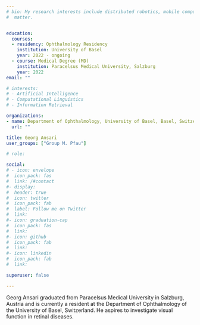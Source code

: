 ```yaml
---
# bio: My research interests include distributed robotics, mobile computing and programmable
#  matter.


education:
  courses:
  - residency: Ophthalmology Residency
    institution: University of Basel
    year: 2022 - ongoing
  - course: Medical Degree (MD)
    institution: Paracelsus Medical University, Salzburg
    year: 2022
email: ""

# interests:
# - Artificial Intelligence
# - Computational Linguistics
# - Information Retrieval

organizations:
- name: Department of Ophthalmology, University of Basel, Basel, Switzerland
  url: ""

title: Georg Ansari
user_groups: ["Group M. Pfau"]

# role: 

social:
# - icon: envelope
#  icon_pack: fas
#  link: /#contact
#- display:
#  header: true
#  icon: twitter
#  icon_pack: fab
#  label: Follow me on Twitter
#  link: 
#- icon: graduation-cap
#  icon_pack: fas
#  link: 
#- icon: github
#  icon_pack: fab
#  link: 
#- icon: linkedin
#  icon_pack: fab
#  link: 

superuser: false

---
```


Georg Ansari graduated from Paracelsus Medical University in Salzburg, Austria and is currently a resident at the Department of Ophthalmology of the University of Basel, Switzerland. He aspires to investigate visual function in retinal diseases.